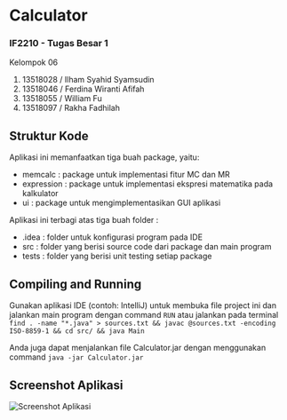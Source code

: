 # Calculator

### IF2210 - Tugas Besar 1
Kelompok 06
1.	13518028 / Ilham Syahid Syamsudin
2.	13518046 / Ferdina Wiranti Afifah
3.	13518055 / William Fu
4.	13518097 / Rakha Fadhilah


## Struktur Kode
Aplikasi ini memanfaatkan tiga buah package, yaitu:
- memcalc : package untuk implementasi fitur MC dan MR
- expression : package untuk implementasi ekspresi matematika pada kalkulator
- ui : package untuk mengimplementasikan GUI aplikasi

Aplikasi ini terbagi atas tiga buah folder :
- .idea : folder untuk konfigurasi program pada IDE
- src : folder yang berisi source code dari package dan main program
- tests : folder yang berisi unit testing setiap package


## Compiling and Running
Gunakan aplikasi IDE (contoh: IntelliJ) untuk membuka file project ini dan jalankan main program dengan command `RUN` atau jalankan pada terminal
```find . -name "*.java" > sources.txt && javac @sources.txt -encoding ISO-8859-1 && cd src/ && java Main```

Anda juga dapat menjalankan file Calculator.jar dengan menggunakan command ```java -jar Calculator.jar``` 

## Screenshot Aplikasi
![Screenshot Aplikasi](ssApps.png)